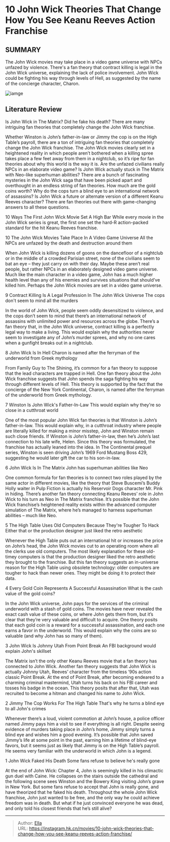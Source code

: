 # 10 John Wick Theories That Change How You See Keanu Reeves  Action Franchise


## SUMMARY 


 The John Wick movies may take place in a video game universe with NPCs unfazed by violence. 
 There&#39;s a fan theory that contract killing is legal in the John Wick universe, explaining the lack of police involvement. 
 John Wick could be fighting his way through levels of Hell, as suggested by the name of the concierge character, Charon. 

![iamge](https://static1.srcdn.com/wordpress/wp-content/uploads/2024/01/collage-of-winston-john-and-charon-in-the-john-wick-franchise.jpg)

## Literature Review

Is John Wick in The Matrix? Did he fake his death? There are many intriguing fan theories that completely change the John Wick franchise.




Whether Winston is John’s father-in-law or Jimmy the cop is on the High Table’s payroll, there are a ton of intriguing fan theories that completely change the John Wick franchise. The John Wick movies clearly set in a heightened reality in which people aren’t bothered when a killing spree takes place a few feet away from them in a nightclub, so it’s ripe for fan theories about why this world is the way it is. Are the unfazed civilians really NPCs in an elaborate video game? Is John Wick actually stuck in The Matrix with Neo-like superhuman abilities?
There are a bunch of fascinating mysteries in the John Wick saga that have been picked apart and overthought in an endless string of fan theories. How much are the gold coins worth? Why do the cops turn a blind eye to an international network of assassins? Is John Wick a future or alternate version of a different Keanu Reeves character? There are fan theories out there with game-changing answers to all these questions.
            
 
 10 Ways The First John Wick Movie Set A High Bar 
While every movie in the John Wick series is great, the first one set the hard-R action-packed standard for the hit Keanu Reeves franchise.












 








 10  The John Wick Movies Take Place In A Video Game Universe 
All the NPCs are unfazed by the death and destruction around them


 







When John Wick is killing dozens of goons on the dancefloor of a nightclub or in the middle of a crowded Parisian street, none of the civilians seem to bat an eye – they just carry on with their day. Maybe these aren’t real people, but rather NPCs in an elaborately designed video game universe. Much like the main character in a video game, John has a much higher health level than any of his enemies and survives situations that should’ve killed him. Perhaps the John Wick movies are set in a video game universe.





 9  Contract Killing Is A Legal Profession In The John Wick Universe 
The cops don&#39;t seem to mind all the murders
        

In the world of John Wick, people seem oddly desensitized to violence, and the cops don’t seem to mind that there’s an international network of assassins with unlimited power and resources across the globe. There’s a fan theory that, in the John Wick universe, contract killing is a perfectly legal way to make a living. This would explain why the authorities never seem to investigate any of John’s murder sprees, and why no one cares when a gunfight breaks out in a nightclub.





 8  John Wick Is In Hell 
Charon is named after the ferryman of the underworld from Greek mythology
        

From Family Guy to The Shining, it’s common for a fan theory to suppose that the lead characters are trapped in Hell. One fan theory about the John Wick franchise suggests that John spends the saga fighting his way through different levels of Hell. This theory is supported by the fact that the concierge of the New York Continental, Charon, is named after the ferryman of the underworld from Greek mythology.





 7  Winston Is John Wick&#39;s Father-In-Law 
This would explain why they&#39;re so close in a cutthroat world


 







One of the most popular John Wick fan theories is that Winston is John’s father-in-law. This would explain why, in a cutthroat industry where people are literally killed for making a minor misstep, John and Winston remain such close friends. If Winston is John’s father-in-law, then he’s John’s last connection to his late wife, Helen. Since this theory was formulated, the franchise has actually leaned into the idea. In The Continental prequel series, Winston is seen driving John’s 1969 Ford Mustang Boss 429, suggesting he would later gift the car to his son-in-law.





 6  John Wick Is In The Matrix 
John has superhuman abilities like Neo
        

One common formula for fan theories is to connect two roles played by the same actor in different movies, like the theory that Steve Buscemi’s Buddy Holly waiter in Pulp Fiction is actually his Reservoir Dogs character Mr. Pink in hiding. There’s another fan theory connecting Keanu Reeves’ role in John Wick to his turn as Neo in The Matrix franchise. It’s possible that the John Wick franchise’s heightened reality exists within the advanced computer simulation of The Matrix, where he’s managed to harness superhuman abilities – much like Neo.





 5  The High Table Uses Old Computers Because They&#39;re Tougher To Hack 
Either that or the production designer just liked the retro aesthetic
        

Whenever the High Table puts out an international hit or increases the price on John’s head, the John Wick movies cut to an operating room where all the clerks use old computers. The most likely explanation for these old-timey computers is that the production designer liked the retro aesthetic they brought to the franchise. But this fan theory suggests an in-universe reason for the High Table using obsolete technology: older computers are tougher to hack than newer ones. They might be doing it to protect their data.





 4  Every Gold Coin Represents A Successful Assassination 
What is the cash value of the gold coins?
        

In the John Wick universe, John pays for the services of the criminal underworld with a stash of gold coins. The movies have never revealed the exact cash value of these coins, or where John gets them from, but it’s clear that they’re very valuable and difficult to acquire. One theory posits that each gold coin is a reward for a successful assassination, and each one earns a favor in the underworld. This would explain why the coins are so valuable (and why John has so many of them).





 3  John Wick Is Johnny Utah From Point Break 
An FBI background would explain John&#39;s skillset
        

The Matrix isn’t the only other Keanu Reeves movie that a fan theory has connected to John Wick. Another fan theory suggests that John Wick is actually Johnny Utah, Reeves’ character from the timeless ‘90s action classic Point Break. At the end of Point Break, after becoming endeared to a charming criminal mastermind, Utah turns his back on his FBI career and tosses his badge in the ocean. This theory posits that after that, Utah was recruited to become a hitman and changed his name to John Wick.





 2  Jimmy The Cop Works For The High Table 
That&#39;s why he turns a blind eye to all John&#39;s crimes
        

Whenever there’s a loud, violent commotion at John’s house, a police officer named Jimmy pays him a visit to see if everything is all right. Despite seeing evidence of murders taking place in John’s home, Jimmy simply turns a blind eye and wishes him a good evening. It’s possible that John saved Jimmy’s life at some point in the past, earning him a lifetime of blind-eye favors, but it seems just as likely that Jimmy is on the High Table’s payroll. He seems very familiar with the underworld in which John is a legend.





 1  John Wick Faked His Death 
Some fans refuse to believe he&#39;s really gone


 







At the end of John Wick: Chapter 4, John is seemingly killed in his climactic gun duel with Caine. He collapses on the stairs outside the cathedral and the following scene sees Winston and the Bowery King visiting John’s grave in New York. But some fans refuse to accept that John is really gone, and have theorized that he faked his death. Throughout the whole John Wick franchise, John just wanted to be free, and the only way he could achieve freedom was in death. But what if he just convinced everyone he was dead, and only told his closest friends that he’s still alive? 

---

> Author: [Ella](https://instagram.hk.cn/)  
> URL: https://instagram.hk.cn/movies/10-john-wick-theories-that-change-how-you-see-keanu-reeves-action-franchise/  


